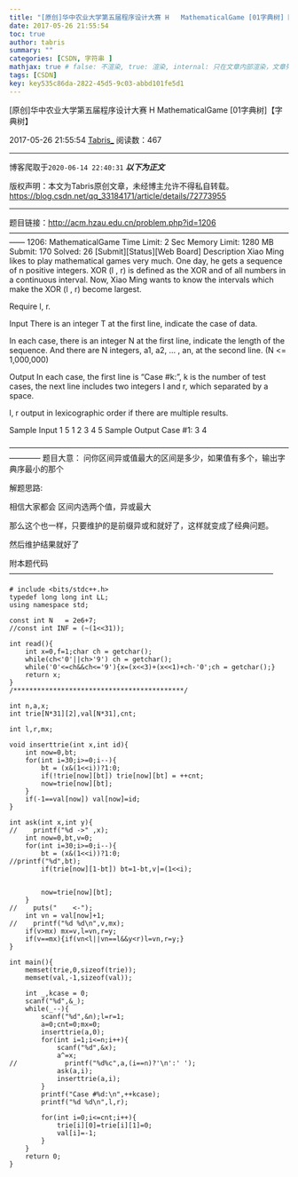 ```yaml
---
title: "[原创]华中农业大学第五届程序设计大赛 H	MathematicalGame [01字典树]【字典树】"
date: 2017-05-26 21:55:54
toc: true
author: tabris
summary: ""
categories: [CSDN, 字符串 ]
mathjax: true # false: 不渲染, true: 渲染, internal: 只在文章内部渲染，文章列表中不渲染
tags: [CSDN]
key: key535c86da-2822-45d5-9c03-abbd101fe5d1
---
```


[原创]华中农业大学第五届程序设计大赛 H	MathematicalGame [01字典树]【字典树】

2017-05-26 21:55:54  [Tabris_](https://me.csdn.net/qq_33184171) 阅读数：467

---

博客爬取于`2020-06-14 22:40:31`
***以下为正文***

版权声明：本文为Tabris原创文章，未经博主允许不得私自转载。
https://blog.csdn.net/qq_33184171/article/details/72773955

<!-- more -->

---

题目链接：http://acm.hzau.edu.cn/problem.php?id=1206 
——————————————————————————————————————
1206: MathematicalGame
Time Limit: 2 Sec  Memory Limit: 1280 MB
Submit: 170  Solved: 26
[Submit][Status][Web Board]
Description
     Xiao Ming likes to play mathematical games very much. One day, he gets a sequence of n positive integers. XOR (l , r) is defined as the XOR and of all numbers in a continuous interval. Now, Xiao Ming wants to know the intervals which make the XOR (l , r) become largest.

   Require l, r. 

Input
     There is an integer T at the first line, indicate the case of data.

   In each case, there is an integer N at the first line, indicate the length of the sequence. And there are N integers, a1, a2, … , an, at the second line. (N <= 1,000,000) 

Output
    In each case, the first line is “Case #k:”, k is the number of test cases, the next line includes two integers l and r, which separated by a space.

   l, r output in lexicographic order if there are multiple results.  

Sample Input
1
5
1 2 3 4 5
Sample Output
Case #1:
3 4

————————————————————————————————————————
题目大意：
问你区间异或值最大的区间是多少，如果值有多个，输出字典序最小的那个


解题思路:

相信大家都会 区间内选两个值，异或最大

那么这个也一样，只要维护的是前缀异或和就好了，这样就变成了经典问题。


然后维护结果就好了

附本题代码
——————————————————————————————————
```
# include <bits/stdc++.h>
typedef long long int LL;
using namespace std;
 
const int N   = 2e6+7;
//const int INF = (~(1<<31));
 
int read(){
    int x=0,f=1;char ch = getchar();
    while(ch<'0'||ch>'9') ch = getchar();
    while('0'<=ch&&ch<='9'){x=(x<<3)+(x<<1)+ch-'0';ch = getchar();}
    return x;
}
/*******************************************/
 
int n,a,x;
int trie[N*31][2],val[N*31],cnt;
 
int l,r,mx;
 
void inserttrie(int x,int id){
    int now=0,bt;
    for(int i=30;i>=0;i--){
        bt = (x&(1<<i))?1:0;
        if(!trie[now][bt]) trie[now][bt] = ++cnt;
        now=trie[now][bt];
    }
    if(-1==val[now]) val[now]=id;
}
 
int ask(int x,int y){
//    printf("%d ->" ,x);
    int now=0,bt,v=0;
    for(int i=30;i>=0;i--){
        bt = (x&(1<<i))?1:0;
//printf("%d",bt);
        if(trie[now][1-bt]) bt=1-bt,v|=(1<<i);
 
 
        now=trie[now][bt];
    }
//    puts("    <-");
    int vn = val[now]+1;
//    printf("%d %d\n",v,mx);
    if(v>mx) mx=v,l=vn,r=y;
    if(v==mx){if(vn<l||vn==l&&y<r)l=vn,r=y;}
}
 
int main(){
    memset(trie,0,sizeof(trie));
    memset(val,-1,sizeof(val));
 
    int _,kcase = 0;
    scanf("%d",&_);
    while(_--){
        scanf("%d",&n);l=r=1;
        a=0;cnt=0;mx=0;
        inserttrie(a,0);
        for(int i=1;i<=n;i++){
            scanf("%d",&x);
            a^=x;
//            printf("%d%c",a,(i==n)?'\n':' ');
            ask(a,i);
            inserttrie(a,i);
        }
        printf("Case #%d:\n",++kcase);
        printf("%d %d\n",l,r);
 
        for(int i=0;i<=cnt;i++){
            trie[i][0]=trie[i][1]=0;
            val[i]=-1;
        }
    }
    return 0;
}
```
